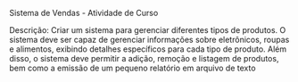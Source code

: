 Sistema de Vendas - Atividade de Curso 

Descrição:
Criar um sistema para gerenciar diferentes tipos de produtos. O sistema deve ser capaz de gerenciar informações sobre eletrônicos, roupas e alimentos, exibindo detalhes
específicos para cada tipo de produto. Além disso, o sistema deve permitir a adição, remoção e listagem de produtos, bem como a emissão de um pequeno relatório em arquivo de texto
